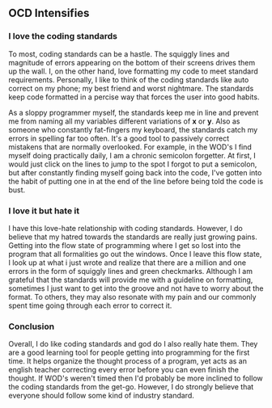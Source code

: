 
## OCD Intensifies 

### I love the coding standards
To most, coding standards can be a hastle. The squiggly lines and magnitude of errors appearing on the bottom of their screens drives them up the wall. I, on the other hand, love formatting my code to meet standard requirements. Personally, I like to think of the coding standards like auto correct on my phone; my best friend and worst nightmare. The standards keep code formatted in a percise way that forces the user into good habits.

As a sloppy programmer myself, the standards keep me in line and prevent me from naming all my variables different variations of **x** or **y**. Also as someone who constantly fat-fingers my keyboard, the standards catch my errors in spelling far too often. It's a good tool to passively correct mistakens that are normally overlooked. For example, in the WOD's I find myself doing practically daily, I am a chronic semicolon forgetter. At first, I would just click on the lines to jump to the spot I forgot to put a semicolon, but after constantly finding myself going back into the code, I've gotten into the habit of putting one in at the end of the line before being told the code is bust.


### I love it but hate it
I have this love-hate relationship with coding standards. However, I do believe that my hatred towards the standards are really just growing pains. Getting into the flow state of programming where I get so lost into the program that all formalities go out the windows. Once I leave this flow state, I look up at what i just wrote and realize that there are a million and one errors in the form of squiggly lines and green checkmarks. Although I am grateful that the standards will provide me with a guideline on formatting, sometimes I just want to get into the groove and not have to worry about the format. To others, they may also resonate with my pain and our commonly spent time going through each error to correct it. 


### Conclusion
Overall, I do like coding standards and god do I also really hate them. They are a good learning tool for people getting into programming for the first time. It helps organize the thought process of a program, yet acts as an english teacher correcting every error before you can even finish the thought. If WOD's weren't timed then I'd probably be more inclined to follow the coding standards from the get-go. However, I do strongly believe that everyone should follow some kind of industry standard. 
